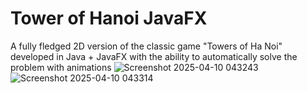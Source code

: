 # Tower of Hanoi JavaFX
 A fully fledged 2D version of the classic game "Towers of Ha Noi" developed in Java + JavaFX with the ability to automatically solve the problem with animations
![Screenshot 2025-04-10 043243](https://github.com/user-attachments/assets/809d45e0-1b7f-41cd-8d73-5362ae7f4082)
![Screenshot 2025-04-10 043314](https://github.com/user-attachments/assets/94689f8e-96e6-42f8-a446-c9f3feefca19)
